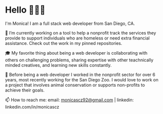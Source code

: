 <h1> Hello 👋👩‍💻 </h1>

<p>I'm Monica! I am a full stack web developer from San Diego, CA. 
  
  🔭 I’m currently working on a tool to help a nonprofit track the services they provide to support individuals who are homeless or need extra financial assistance. Check out the work in my pinned repositories. 
  
  🎓 My favorite thing about being a web developer is collaborating with others on challenging problems, sharing expertise with other teachnically minded creatives, and learning new skills constantly.
  
  🐘 Before being a web developer I worked in the nonprofit sector for over 6 years, most recently working for the San Diego Zoo. I would love to work on a project that involves animal conservation or supports non-profits to achieve their goals.

  
  📫 How to reach me: email: monicascz92@gmail.com | linkedin: linkedin.com/in/monicascz

</p>
